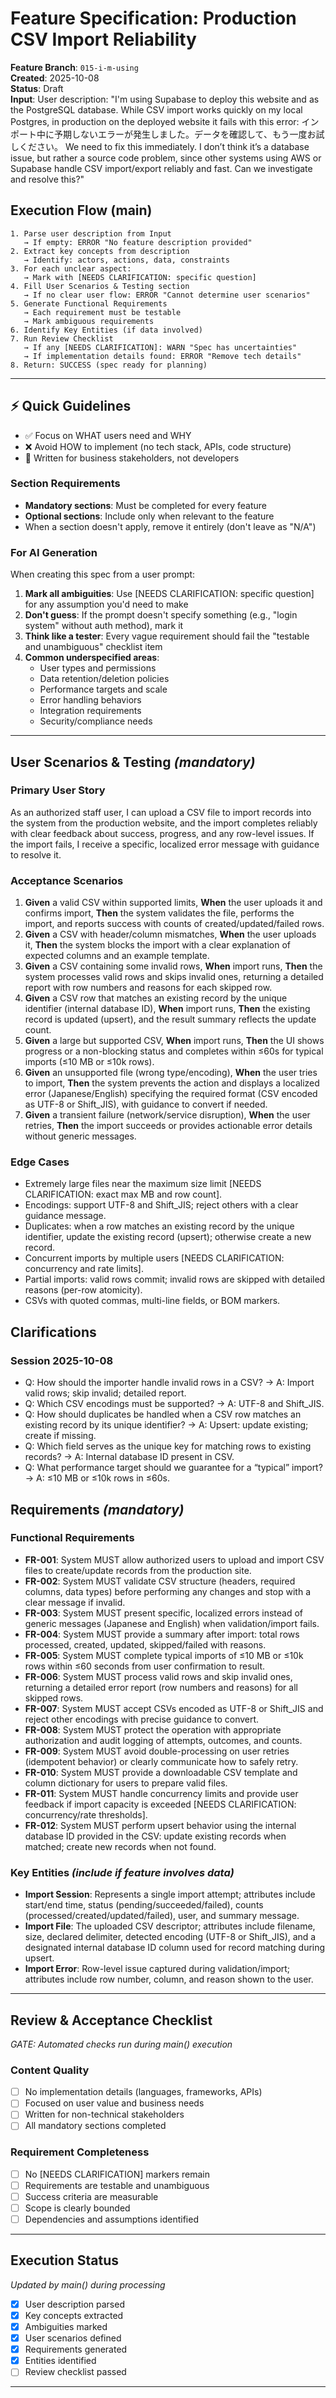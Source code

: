 # Feature Specification: Production CSV Import Reliability

**Feature Branch**: `015-i-m-using`  
**Created**: 2025-10-08  
**Status**: Draft  
**Input**: User description: "I'm using Supabase to deploy this website and as the PostgreSQL database. While CSV import works quickly on my local Postgres, in production on the deployed website it fails with this error: インポート中に予期しないエラーが発生しました。データを確認して、もう一度お試しください。 We need to fix this immediately. I don’t think it’s a database issue, but rather a source code problem, since other systems using AWS or Supabase handle CSV import/export reliably and fast. Can we investigate and resolve this?"

## Execution Flow (main)

```
1. Parse user description from Input
   → If empty: ERROR "No feature description provided"
2. Extract key concepts from description
   → Identify: actors, actions, data, constraints
3. For each unclear aspect:
   → Mark with [NEEDS CLARIFICATION: specific question]
4. Fill User Scenarios & Testing section
   → If no clear user flow: ERROR "Cannot determine user scenarios"
5. Generate Functional Requirements
   → Each requirement must be testable
   → Mark ambiguous requirements
6. Identify Key Entities (if data involved)
7. Run Review Checklist
   → If any [NEEDS CLARIFICATION]: WARN "Spec has uncertainties"
   → If implementation details found: ERROR "Remove tech details"
8. Return: SUCCESS (spec ready for planning)
```

---

## ⚡ Quick Guidelines

- ✅ Focus on WHAT users need and WHY
- ❌ Avoid HOW to implement (no tech stack, APIs, code structure)
- 👥 Written for business stakeholders, not developers

### Section Requirements

- **Mandatory sections**: Must be completed for every feature
- **Optional sections**: Include only when relevant to the feature
- When a section doesn't apply, remove it entirely (don't leave as "N/A")

### For AI Generation

When creating this spec from a user prompt:

1. **Mark all ambiguities**: Use [NEEDS CLARIFICATION: specific question] for any assumption you'd need to make
2. **Don't guess**: If the prompt doesn't specify something (e.g., "login system" without auth method), mark it
3. **Think like a tester**: Every vague requirement should fail the "testable and unambiguous" checklist item
4. **Common underspecified areas**:
   - User types and permissions
   - Data retention/deletion policies
   - Performance targets and scale
   - Error handling behaviors
   - Integration requirements
   - Security/compliance needs

---

## User Scenarios & Testing _(mandatory)_

### Primary User Story

As an authorized staff user, I can upload a CSV file to import records into the system from the production website, and the import completes reliably with clear feedback about success, progress, and any row-level issues. If the import fails, I receive a specific, localized error message with guidance to resolve it.

### Acceptance Scenarios

1. **Given** a valid CSV within supported limits, **When** the user uploads it and confirms import, **Then** the system validates the file, performs the import, and reports success with counts of created/updated/failed rows.
2. **Given** a CSV with header/column mismatches, **When** the user uploads it, **Then** the system blocks the import with a clear explanation of expected columns and an example template.
3. **Given** a CSV containing some invalid rows, **When** import runs, **Then** the system processes valid rows and skips invalid ones, returning a detailed report with row numbers and reasons for each skipped row.
4. **Given** a CSV row that matches an existing record by the unique identifier (internal database ID), **When** import runs, **Then** the existing record is updated (upsert), and the result summary reflects the update count.
5. **Given** a large but supported CSV, **When** import runs, **Then** the UI shows progress or a non-blocking status and completes within ≤60s for typical imports (≤10 MB or ≤10k rows).
6. **Given** an unsupported file (wrong type/encoding), **When** the user tries to import, **Then** the system prevents the action and displays a localized error (Japanese/English) specifying the required format (CSV encoded as UTF-8 or Shift_JIS), with guidance to convert if needed.
7. **Given** a transient failure (network/service disruption), **When** the user retries, **Then** the import succeeds or provides actionable error details without generic messages.

### Edge Cases

- Extremely large files near the maximum size limit [NEEDS CLARIFICATION: exact max MB and row count].
- Encodings: support UTF-8 and Shift_JIS; reject others with a clear guidance message.
- Duplicates: when a row matches an existing record by the unique identifier, update the existing record (upsert); otherwise create a new record.
- Concurrent imports by multiple users [NEEDS CLARIFICATION: concurrency and rate limits].
- Partial imports: valid rows commit; invalid rows are skipped with detailed reasons (per-row atomicity).
- CSVs with quoted commas, multi-line fields, or BOM markers.

## Clarifications

### Session 2025-10-08

- Q: How should the importer handle invalid rows in a CSV? → A: Import valid rows; skip invalid; detailed report.
- Q: Which CSV encodings must be supported? → A: UTF-8 and Shift_JIS.
- Q: How should duplicates be handled when a CSV row matches an existing record by its unique identifier? → A: Upsert: update existing; create if missing.
- Q: Which field serves as the unique key for matching rows to existing records? → A: Internal database ID present in CSV.
- Q: What performance target should we guarantee for a “typical” import? → A: ≤10 MB or ≤10k rows in ≤60s.

## Requirements _(mandatory)_

### Functional Requirements

- **FR-001**: System MUST allow authorized users to upload and import CSV files to create/update records from the production site.
- **FR-002**: System MUST validate CSV structure (headers, required columns, data types) before performing any changes and stop with a clear message if invalid.
- **FR-003**: System MUST present specific, localized errors instead of generic messages (Japanese and English) when validation/import fails.
- **FR-004**: System MUST provide a summary after import: total rows processed, created, updated, skipped/failed with reasons.
- **FR-005**: System MUST complete typical imports of ≤10 MB or ≤10k rows within ≤60 seconds from user confirmation to result.
- **FR-006**: System MUST process valid rows and skip invalid ones, returning a detailed error report (row numbers and reasons) for all skipped rows.
- **FR-007**: System MUST accept CSVs encoded as UTF-8 or Shift_JIS and reject other encodings with precise guidance to convert.
- **FR-008**: System MUST protect the operation with appropriate authorization and audit logging of attempts, outcomes, and counts.
- **FR-009**: System MUST avoid double-processing on user retries (idempotent behavior) or clearly communicate how to safely retry.
- **FR-010**: System MUST provide a downloadable CSV template and column dictionary for users to prepare valid files.
- **FR-011**: System MUST handle concurrency limits and provide user feedback if import capacity is exceeded [NEEDS CLARIFICATION: concurrency/rate thresholds].
- **FR-012**: System MUST perform upsert behavior using the internal database ID provided in the CSV: update existing records when matched; create new records when not found.

### Key Entities _(include if feature involves data)_

- **Import Session**: Represents a single import attempt; attributes include start/end time, status (pending/succeeded/failed), counts (processed/created/updated/failed), user, and summary message.
- **Import File**: The uploaded CSV descriptor; attributes include filename, size, declared delimiter, detected encoding (UTF-8 or Shift_JIS), and a designated internal database ID column used for record matching during upsert.
- **Import Error**: Row-level issue captured during validation/import; attributes include row number, column, and reason shown to the user.

---

## Review & Acceptance Checklist

_GATE: Automated checks run during main() execution_

### Content Quality

- [ ] No implementation details (languages, frameworks, APIs)
- [ ] Focused on user value and business needs
- [ ] Written for non-technical stakeholders
- [ ] All mandatory sections completed

### Requirement Completeness

- [ ] No [NEEDS CLARIFICATION] markers remain
- [ ] Requirements are testable and unambiguous
- [ ] Success criteria are measurable
- [ ] Scope is clearly bounded
- [ ] Dependencies and assumptions identified

---

## Execution Status

_Updated by main() during processing_

- [x] User description parsed
- [x] Key concepts extracted
- [x] Ambiguities marked
- [x] User scenarios defined
- [x] Requirements generated
- [x] Entities identified
- [ ] Review checklist passed

---
